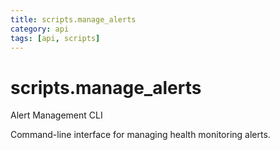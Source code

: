 ```yaml
---
title: scripts.manage_alerts
category: api
tags: [api, scripts]
---
```


# scripts.manage_alerts

Alert Management CLI

Command-line interface for managing health monitoring alerts.

